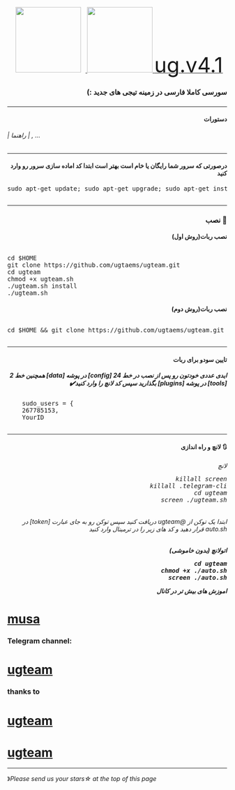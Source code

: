 <p 
    <div align="center">
    <a href="https://telegram.me/ugtaim">
        <img src="http://upir.ir/951/guest/Untitled-7.png" hspace="10" width="150">
    </a>
    <a href="https://telegram.me/mu12123">
        <img src="http://upir.ir/951/guest/Untitled-6.png" width="150">
    </a>
</div>
<a href="https://telegram.me/ugteam"><font size="100">ug.v4.1</font></a>
<h3><p dir="rtl">سورسی کاملا فارسی در زمینه تیجی های جدید :)
<br>
<h3 align="right"> <strong></strong>
</h3>
<hr>
<h4 dir="rtl">دستورات</h4>
<h6>| راهنما | , ...</h6>
<hr>
</pre>
<h4 dir="rtl">درصورتی که سرور شما رایگان یا خام است بهتر است ابتدا کد اماده سازی سرور رو وارد کنید
</h4>
<pre>
<span>sudo apt-get update; sudo apt-get upgrade; sudo apt-get install tmux; sudo apt-get install luarocks; sudo apt-get install screen; sudo apt-get install libreadline-dev libconfig-dev libssl-dev lua5.2 liblua5.2-dev lua-socket lua-sec lua-expat libevent-dev make unzip git redis-server autoconf g++ libjansson-dev libpython-dev expat libexpat1-dev; sudo apt-get update; sudo apt-get install; sudo apt-get install upstart-sysv;
</span>
</pre>
<hr>
<h3 align="right"> <strong>نصب</strong> 🚀
<h4 dir="rtl">نصب ربات(روش اول)
<br></h4>
<h6 dir="rtl"></h6>
<pre>
<span>cd $HOME</span>
<span>git clone https://github.com/ugtaems/ugteam.git</span>
<span>cd ugteam</span>
<span>chmod +x ugteam.sh</span>
<span>./ugteam.sh install</span>
<span>./ugteam.sh</span>
</pre>
<h4 dir="rtl">نصب ربات(روش دوم)
<br></h4>
<h6 dir="rtl"></h6>
<pre>
<span>cd $HOME && git clone https://github.com/ugtaems/ugteam.git && cd ugteam && chmod +x ugteam.sh && ./ugteam.sh install && ./ugteam.sh 
</span>
</pre>
<hr>
<h4 dir="rtl">تایین سودو برای ربات
<h5 dir="rtl">ایدی عددی خودتون رو پس از نصب در خط 24 [config]  در پوشه  [data] همچنین خط 2 [tools] در پوشه [plugins] بگذارید سپس کد لانچ را وارد کنید✔️
</h6>
<pre>
    sudo_users = {
    267785153,
    YourID
    </pre>
<hr>
<h4 dir="rtl">🔃 لانچ و راه اندازی
<h6 dir="rtl">لانچ
<pre>
<span>killall screen</span>
<span>killall .telegram-cli</span>
<span>cd ugteam</span>
<span>screen ./ugteam.sh</span>
</pre>
<h6 dir="rtl">ابتدا یک توکن از @ugteam دریافت کنید سپس توکن رو به جای عبارت [token] در auto.sh قرار دهید و کد های زیر را در ترمینال وارد کنید
<h5 dir="rtl">اتولانچ (بدون خاموشی)
<pre>
cd ugteam
chmod +x ./auto.sh
screen ./auto.sh
</pre>
</P>


اموزش های بیش تر در کانال

# [musa](https://telegram.me/mu12123)


###  Telegram channel:

# [ugteam](https://telegram.me/ugteam)

### thanks to   

# [ugteam](https://telegram.me/ugteam)

# [ugteam](https://telegram.me/ugteam)

* * *
》*Please send us your stars☆ at the top of this page*


